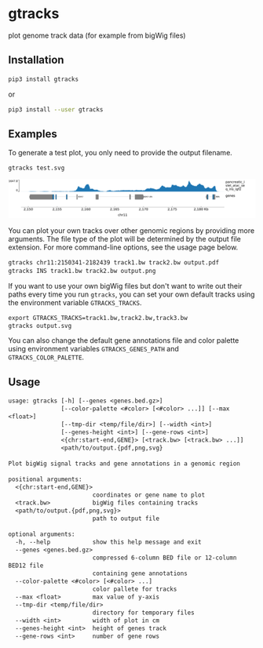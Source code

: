 # gtracks

plot genome track data (for example from bigWig files)

## Installation

```sh
pip3 install gtracks
```
or
```sh
pip3 install --user gtracks
```

## Examples

To generate a test plot, you only need to provide the output filename.
```sh
gtracks test.svg
```
![test plot](test.svg)

You can plot your own tracks over other genomic regions by providing more
arguments. The file type of the plot will be determined by the output file
extension. For more command-line options, see the usage page below.
```sh
gtracks chr11:2150341-2182439 track1.bw track2.bw output.pdf
gtracks INS track1.bw track2.bw output.png
```

If you want to use your own bigWig files but don't want to write out their
paths every time you run `gtracks`, you can set your own default tracks using
the environment variable `GTRACKS_TRACKS`.
```
export GTRACKS_TRACKS=track1.bw,track2.bw,track3.bw
gtracks output.svg
```

You can also change the default gene annotations file and color palette using
environment variables `GTRACKS_GENES_PATH` and `GTRACKS_COLOR_PALETTE`.

## Usage

```
usage: gtracks [-h] [--genes <genes.bed.gz>]
               [--color-palette <#color> [<#color> ...]] [--max <float>]
               [--tmp-dir <temp/file/dir>] [--width <int>]
               [--genes-height <int>] [--gene-rows <int>]
               <{chr:start-end,GENE}> [<track.bw> [<track.bw> ...]]
               <path/to/output.{pdf,png,svg}

Plot bigWig signal tracks and gene annotations in a genomic region

positional arguments:
  <{chr:start-end,GENE}>
                        coordinates or gene name to plot
  <track.bw>            bigWig files containing tracks
  <path/to/output.{pdf,png,svg}>
                        path to output file

optional arguments:
  -h, --help            show this help message and exit
  --genes <genes.bed.gz>
                        compressed 6-column BED file or 12-column BED12 file
                        containing gene annotations
  --color-palette <#color> [<#color> ...]
                        color pallete for tracks
  --max <float>         max value of y-axis
  --tmp-dir <temp/file/dir>
                        directory for temporary files
  --width <int>         width of plot in cm
  --genes-height <int>  height of genes track
  --gene-rows <int>     number of gene rows
```
